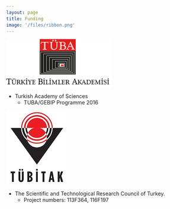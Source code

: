 ```yaml
---
layout: page
title: Funding
image: '/files/ribbon.png'
---
```


![Image](files/tuba.png)
* Turkish Academy of Sciences
  * TUBA/GEBIP Programme 2016

![Image](files/tubitak.jpg)
* The Scientific and Technological Research Council of Turkey.
  * Project numbers: 113F364, 116F197
